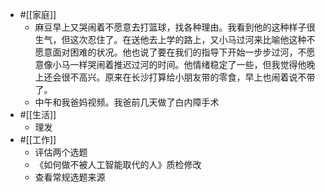 - #[[家庭]]
    - 麻豆早上又哭闹着不愿意去打篮球，找各种理由。我看到他的这种样子很生气，但这次忍住了。在送他去上学的路上，又小马过河来比喻他这种不愿意面对困难的状况。他也说了要在我们的指导下开始一步步过河，不愿意像小马一样哭闹着推迟过河的时间。他情绪稳定了一些，但我觉得他晚上还会很不高兴。原来在长沙打算给小朋友带的零食，早上也闹着说不带了。
    - 中午和我爸妈视频。我爸前几天做了白内障手术
- #[[生活]]
    - 理发  
- #[[工作]]
    - 评估两个选题
    - 《如何做不被人工智能取代的人》质检修改
    - 查看常规选题来源
